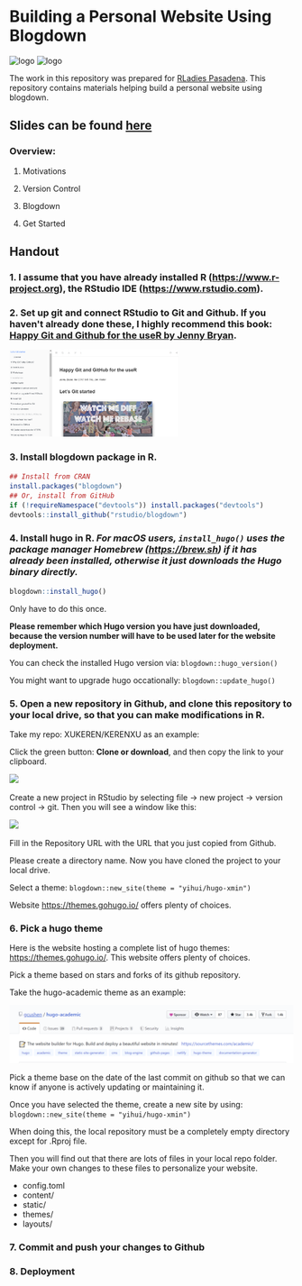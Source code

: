 # Building a Personal Website Using Blogdown   

<img src="https://secure.meetupstatic.com/photos/event/c/8/5/8/highres_470511288.jpeg" alt="logo" width="300"/> <img src="https://bookdown.org/yihui/blogdown/images/logo.png" alt="logo" width="200"/>

The work in this repository was prepared for [RLadies Pasadena](https://www.meetup.com/rladies-pasadena/).  This repository contains materials helping build a personal website using blogdown.  

## Slides can be found [here](https://xukeren.rbind.io/slides/20191106/slides#1)
### Overview:  

1. Motivations   

2. Version Control   

3. Blogdown    

4. Get Started   

## Handout  

### 1. I assume that you have already installed **R** (https://www.r-project.org), the **RStudio** IDE (https://www.rstudio.com).    

### 2. Set up **git** and connect **RStudio** to **Git** and **Github**. If you haven't already done these, I highly recommend this book: [Happy Git and Github for the useR by Jenny Bryan](https://happygitwithr.com/). 
  
<img src="Untitled 8.png" alt="drawing" width="300"/> 

### 3. Install **blogdown** package in **R**.  

```r
## Install from CRAN
install.packages("blogdown")
## Or, install from GitHub
if (!requireNamespace("devtools")) install.packages("devtools")
devtools::install_github("rstudio/blogdown")
```
### 4. Install **hugo** in **R**.  *For macOS users, `install_hugo()` uses the package manager Homebrew (https://brew.sh) if it has already been installed, otherwise it just downloads the Hugo binary directly.*

```r
blogdown::install_hugo()
```
Only have to do this once.  

**Please remember which Hugo version you have just downloaded, because the version number will have to be used later for the website deployment.**   

You can check the installed Hugo version via: `blogdown::hugo_version()`

You might want to upgrade hugo occationally: `blogdown::update_hugo()`  


### 5. Open a new repository in Github, and clone this repository to your local drive, so that you can make modifications in R.  

Take my repo: XUKEREN/KERENXU as an example: 

Click the green button: **Clone or download**, and then copy the link to your clipboard.

<img src="https://user-images.githubusercontent.com/37352799/37561612-4d96c51e-2a29-11e8-9133-a5299fc5671d.png" width="300"/>

Create a new project in RStudio by selecting file &rarr; new project &rarr; version control &rarr; git. Then you will see a window like this:

<img src="https://user-images.githubusercontent.com/37352799/37561618-5886fa16-2a29-11e8-9a4d-718459ecc31b.png" width="300"/>

Fill in the Repository URL with the URL that you just copied from Github.

Please create a directory name. Now you have cloned the project to your local drive.


Select a theme: `blogdown::new_site(theme = "yihui/hugo-xmin")`

Website https://themes.gohugo.io/ offers plenty of choices.


### 6. Pick a hugo theme  

Here is the website hosting a complete list of hugo themes: https://themes.gohugo.io/. This website offers plenty of choices. 

Pick a theme based on stars and forks of its github repository.   

Take the hugo-academic theme as an example:  

![](Capture.png)  

Pick a theme base on the date of the last commit on github so that we can know if anyone is actively updating or maintaining it.  

Once you have selected the theme, create a new site by using:  `blogdown::new_site(theme = "yihui/hugo-xmin")` 

When doing this, the local repository must be a completely empty directory except for .Rproj file.  

Then you will find out that there are lots of files in your local repo folder. Make your own changes to these files to personalize your website.    
- config.toml  
- content/  
- static/  
- themes/  
- layouts/  

### 7. Commit and push your changes to Github  

### 8. Deployment  



